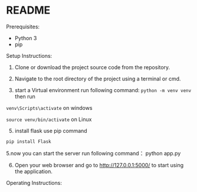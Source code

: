 README
==============

Prerequisites:
- Python 3
- pip

Setup Instructions:
1. Clone or download the project source code from the repository.
2. Navigate to the root directory of the project using a terminal or cmd.

3. start a Virtual environment run following command:
```python -m venv venv```
then run

```venv\Scripts\activate``` on windows

```source venv/bin/activate``` on Linux

5. install flask use pip command
```
pip install Flask
```
5.now you can start the server run following command：
python app.py

6. Open your web browser and go to http://127.0.0.1:5000/ to start using the application.


Operating Instructions:
